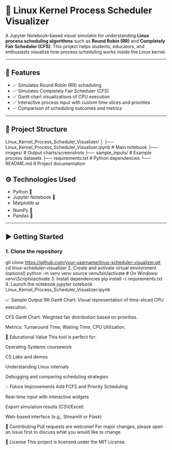 # 🧠 Linux Kernel Process Scheduler Visualizer

A Jupyter Notebook-based visual simulator for understanding **Linux process scheduling algorithms** such as **Round Robin (RR)** and **Completely Fair Scheduler (CFS)**. This project helps students, educators, and enthusiasts visualize how process scheduling works inside the Linux kernel.

---

## 📌 Features

- ✅ Simulates Round Robin (RR) scheduling
- ✅ Simulates Completely Fair Scheduler (CFS)
- ✅ Gantt chart visualizations of CPU execution
- ✅ Interactive process input with custom time slices and priorities
- ✅ Comparison of scheduling outcomes and metrics

---

## 📂 Project Structure

Linux_Kernel_Process_Scheduler_Visualizer/
│
├── Linux_Kernel_Process_Scheduler_Visualizer.ipynb # Main notebook
├── images/ # Output charts/screenshots
├── sample_inputs/ # Example process datasets
├── requirements.txt # Python dependencies
└── README.md # Project documentation


## ⚙️ Technologies Used

- Python 🐍
- Jupyter Notebook 📓
- Matplotlib 📊
- NumPy 🔢
- Pandas 🐼

---

## ▶️ Getting Started

### 1. Clone the repository

git clone https://github.com/your-username/linux-scheduler-visualizer.git
cd linux-scheduler-visualizer
2. Create and activate virtual environment (optional)
python -m venv venv
source venv/bin/activate  # On Windows: venv\Scripts\activate
3. Install dependencies
pip install -r requirements.txt
4. Launch the notebook
jupyter notebook Linux_Kernel_Process_Scheduler_Visualizer.ipynb

📈 Sample Output
RR Gantt Chart: Visual representation of time-sliced CPU execution.

CFS Gantt Chart: Weighted fair distribution based on priorities.

Metrics: Turnaround Time, Waiting Time, CPU Utilization.

🧠 Educational Value
This tool is perfect for:

Operating Systems coursework

CS Labs and demos

Understanding Linux internals

Debugging and comparing scheduling strategies

💡 Future Improvements
Add FCFS and Priority Scheduling

Real-time input with interactive widgets

Export simulation results (CSV/Excel)

Web-based interface (e.g., Streamlit or Flask)

🤝 Contributing
Pull requests are welcome! For major changes, please open an issue first to discuss what you would like to change.

📄 License
This project is licensed under the MIT License.

